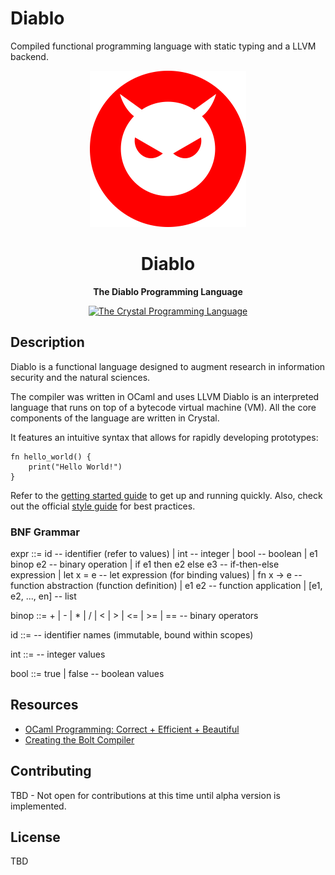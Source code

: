 # Diablo

Compiled functional programming language with static typing and a LLVM backend.

<div align="center">
  <a href="https://diablo-lang.org" target="_blank"><img src="./img/logo.png" width="250" /></a>

  <h1>Diablo</h1>

  <p>
    <strong>The Diablo Programming Language</strong>
  </p>

  <p>
    <a href="https://www.crystal-lang.org/"><img alt="The Crystal Programming Language" src="https://img.shields.io/badge/crystal-%23555555.svg?style=flat-square&logo=crystal&logoColor=white"/></a>
  </p>
</div>

## Description

Diablo is a functional language designed to augment research in information security and the natural sciences.

The compiler was written in OCaml and uses LLVM 
Diablo is an interpreted language that runs on top of a bytecode virtual machine (VM). All the core components of the language are written in Crystal.

It features an intuitive syntax that allows for rapidly developing prototypes:

```
fn hello_world() {
    print("Hello World!")
}
```

Refer to the [getting started guide](https://diablo-lang.org/guides/getting-started) to get up and running quickly. Also, check out the official [style guide](https://diablo-lang.org/guides/style-guide) for best practices.

### BNF Grammar

expr ::= id                                        -- identifier (refer to values)
    | int                                          -- integer
    | bool                                         -- boolean
    | e1 binop e2                                  -- binary operation
    | if e1 then e2 else e3                        -- if-then-else expression
    | let x = e                                    -- let expression (for binding values)
    | fn x -> e                                    -- function abstraction (function definition)
    | e1 e2                                        -- function application
    | [e1, e2, ..., en]                            -- list

binop ::= + | - | * | / | < | > | <= | >= | ==     -- binary operators

id ::= <identifiers>                               -- identifier names (immutable, bound within scopes)

int ::= <integers>                                 -- integer values

bool ::= true | false                              -- boolean values

## Resources

- [OCaml Programming: Correct + Efficient + Beautiful](https://cs3110.github.io/textbook)
- [Creating the Bolt Compiler](https://mukulrathi.com/create-your-own-programming-language/intro-to-compiler/)

## Contributing

TBD - Not open for contributions at this time until alpha version is implemented.

## License

TBD
